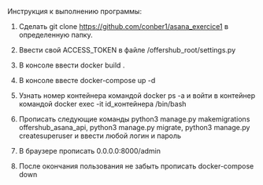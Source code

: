 Инструкция к выполнению программы:

1) Сделать git clone https://github.com/conber1/asana_exercice1 в определенную папку.

2) Ввести свой ACCESS_TOKEN в файле /offershub_root/settings.py

3) В консоле ввести docker build .

4) В консоле ввесте docker-compose up -d 

5) Узнать номер контейнера командой docker ps -a и войти в контейнер командой docker exec -it id_контейнера /bin/bash 

6) Прописать следующие команды python3 manage.py makemigrations offershub_asana_api, python3 manage.py migrate, python3 manage.py createsuperuser и ввести любой логин и пароль

7) В браузере прописать 0.0.0.0:8000/admin

8) После окончания пользования не забыть прописать docker-compose down 
